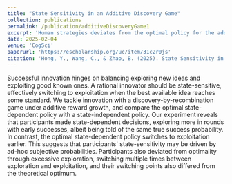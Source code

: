 ```yaml
---
title: "State Sensitivity in an Additive Discovery Game"
collection: publications
permalink: /publication/additiveDiscoveryGame1
excerpt: 'Human strategies deviates from the optimal policy for the additive discovery game, e.g., explore excessively.'
date: 2025-02-04
venue: 'CogSci'
paperurl: 'https://escholarship.org/uc/item/31c2r0js'
citation: 'Hong, Y., Wang, C., & Zhao, B. (2025). State Sensitivity in an Additive Discovery Game. Proceedings of the Annual Meeting of the Cognitive Science Society, 47.'
---
```


Successful innovation hinges on balancing exploring new ideas and exploiting good known ones. A rational innovator should be state-sensitive, effectively switching to exploitation when the best available idea reaches some standard. We tackle innovation with a discovery-by-recombination game under additive reward growth, and compare the optimal state-dependent policy with a state-independent policy. Our experiment reveals that participants made state-dependent decisions, exploring more in rounds with early successes, albeit being told of the same true success probability. In contrast, the optimal state-dependent policy switches to exploitation earlier. This suggests that participants' state-sensitivity may be driven by ad-hoc subjective probabilities. Participants also deviated from optimality through excessive exploration, switching multiple times between exploration and exploitation, and their switching points also differed from the theoretical optimum.
